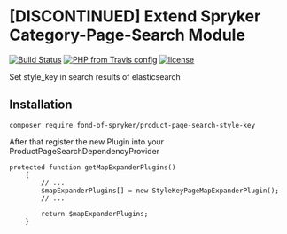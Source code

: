 # [DISCONTINUED] Extend Spryker Category-Page-Search Module
[![Build Status](https://travis-ci.org/fond-of/spryker-category.svg?branch=master)](https://travis-ci.org/fond-of/product-page-search-style-key)
[![PHP from Travis config](https://img.shields.io/travis/php-v/symfony/symfony.svg)](https://php.net/)
[![license](https://img.shields.io/github/license/mashape/apistatus.svg)](https://packagist.org/packages/fond-of-spryker/product-page-search-style-key)

Set style_key in search results of elasticsearch

## Installation

```
composer require fond-of-spryker/product-page-search-style-key
```

After that register the new Plugin into your ProductPageSearchDependencyProvider

```
protected function getMapExpanderPlugins()
    {
        // ...
        $mapExpanderPlugins[] = new StyleKeyPageMapExpanderPlugin();
        // ...

        return $mapExpanderPlugins;
    }
